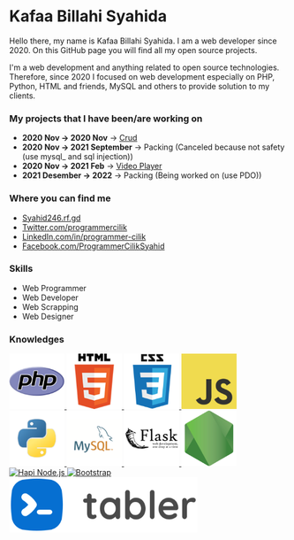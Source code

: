 # Kafaa Billahi Syahida

Hello there, my name is Kafaa Billahi Syahida. I am a web developer since 2020. On this GitHub page you will find all my open source projects.

I'm a web development and anything related to open source technologies. Therefore, since 2020 I focused on web development especially on PHP, Python, HTML and friends, MySQL and others to provide solution to my clients.

### My projects that I have been/are working on

- **2020 Nov &rarr; 2020 Nov** &rarr; [Crud](https://github.com/syahid246/crud)
- **2020 Nov &rarr; 2021 September** &rarr; Packing (Canceled because not safety (use mysql_ and sql injection))
- **2020 Nov &rarr; 2021 Feb** &rarr; [Video Player](https://isofan24.github.io/youtube/)
- **2021 Desember &rarr; 2022** &rarr; Packing (Being worked on (use PDO))

### Where you can find me

- [Syahid246.rf.gd](https://syahid246.rf.gd)
- [Twitter.com/programmercilik](https://twitter.com/programmercilik/)
- [LinkedIn.com/in/programmer-cilik](https://linkedin.com/in/programmer-cilik/)
- [Facebook.com/ProgrammerCilikSyahid](https://facebook.com/programmerciliksyahid)

### Skills

- Web Programmer
- Web Developer
- Web Scrapping
- Web Designer

### Knowledges

<a href="https://php.net">
  <img src="https://raw.githubusercontent.com/github/explore/ccc16358ac4530c6a69b1b80c7223cd2744dea83/topics/php/php.png" height="100" alt="PHP"/>
</a>
<a href="https://html.spec.whatwg.org">
  <img src="https://raw.githubusercontent.com/github/explore/80688e429a7d4ef2fca1e82350fe8e3517d3494d/topics/html/html.png" height="100" alt="HTML"/>
</a>
<a href="https://w3.org/TR/CSS/#css">
  <img src="https://raw.githubusercontent.com/github/explore/80688e429a7d4ef2fca1e82350fe8e3517d3494d/topics/css/css.png" height="100" alt="CSS"/>
</a>
<a href="https://ecma-international.org/publications-and-standards/standards/ecma-262/">
  <img src="https://raw.githubusercontent.com/github/explore/80688e429a7d4ef2fca1e82350fe8e3517d3494d/topics/javascript/javascript.png" height="100" alt="Javascript"/>
</a>
<a href="https://python.org">
  <img src="https://raw.githubusercontent.com/github/explore/80688e429a7d4ef2fca1e82350fe8e3517d3494d/topics/python/python.png" height="100" alt="Python"/>
</a>
<a href="https://mysql.com">
  <img src="https://raw.githubusercontent.com/github/explore/80688e429a7d4ef2fca1e82350fe8e3517d3494d/topics/mysql/mysql.png" height="100" alt="MySQL"/>
</a>
<a href="https://palletsprojects.com/p/flask">
  <img src="https://raw.githubusercontent.com/github/explore/80688e429a7d4ef2fca1e82350fe8e3517d3494d/topics/flask/flask.png" height="100" alt="Python Flask"/>
</a>
<a href="https://nodejs.org">
  <img src="https://raw.githubusercontent.com/github/explore/80688e429a7d4ef2fca1e82350fe8e3517d3494d/topics/nodejs/nodejs.png" height="100" alt="Node.js"/>
</a>
<a href="https://hapi.dev">
  <img src="https://raw.githubusercontent.com/hapijs/assets/master/images/hapi.png" height="100" alt="Hapi Node.js"/>
</a>
<a href="https://getbootstrap.com">
  <img src="https://getbootstrap.com/docs/5.1/assets/brand/bootstrap-logo-shadow.png" height="100" alt="Bootstrap"/>
</a>
<a href="https://tabler.io">
  <img src="https://raw.githubusercontent.com/tabler/tabler/dev/src/static/logo.svg" height="100" alt="Tabler"/>
</a>
